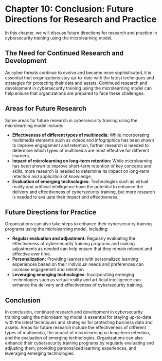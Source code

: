 Chapter 10: Conclusion: Future Directions for Research and Practice
===================================================================

In this chapter, we will discuss future directions for research and practice in cybersecurity training using the microlearning model.

The Need for Continued Research and Development
-----------------------------------------------

As cyber threats continue to evolve and become more sophisticated, it is essential that organizations stay up-to-date with the latest techniques and strategies for protecting their data and assets. Continued research and development in cybersecurity training using the microlearning model can help ensure that organizations are prepared to face these challenges.

Areas for Future Research
-------------------------

Some areas for future research in cybersecurity training using the microlearning model include:

* **Effectiveness of different types of multimedia:** While incorporating multimedia elements such as videos and infographics has been shown to improve engagement and retention, further research is needed to determine which types of multimedia are most effective for different learners.
* **Impact of microlearning on long-term retention:** While microlearning has been shown to improve short-term retention of key concepts and skills, more research is needed to determine its impact on long-term retention and application of knowledge.
* **Evaluation of emerging technologies:** Technologies such as virtual reality and artificial intelligence have the potential to enhance the delivery and effectiveness of cybersecurity training, but more research is needed to evaluate their impact and effectiveness.

Future Directions for Practice
------------------------------

Organizations can also take steps to enhance their cybersecurity training programs using the microlearning model, including:

* **Regular evaluation and adjustment:** Regularly evaluating the effectiveness of cybersecurity training programs and making adjustments as needed can help ensure that they remain relevant and effective over time.
* **Personalization:** Providing learners with personalized learning experiences based on their individual needs and preferences can increase engagement and retention.
* **Leveraging emerging technologies:** Incorporating emerging technologies such as virtual reality and artificial intelligence can enhance the delivery and effectiveness of cybersecurity training.

Conclusion
----------

In conclusion, continued research and development in cybersecurity training using the microlearning model is essential for staying up-to-date with the latest techniques and strategies for protecting business data and assets. Areas for future research include the effectiveness of different types of multimedia, the impact of microlearning on long-term retention, and the evaluation of emerging technologies. Organizations can also enhance their cybersecurity training programs by regularly evaluating and adjusting them, providing personalized learning experiences, and leveraging emerging technologies.
